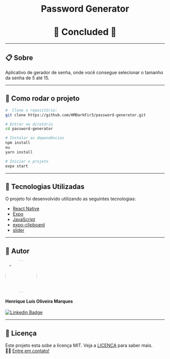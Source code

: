 <h1 align="center"> Password Generator</h1>

<h1 align="center">
  🚀 Concluded 🚀
</h1>

<hr>

## 📋 Sobre
Aplicativo de gerador de senha, onde você consegue selecionar o tamanho da senha de 5 até 15.

<hr>

## 📂 Como rodar o projeto

```bash
#  Clone o repositório:
git clone https://github.com/HMDarkFir3/password-generator.git

# Entrar no diretório
cd password-generator

# Instalar as dependências
npm install  
ou
yarn install

# Iniciar o projeto
expo start
```

<hr>

## 🚀 Tecnologias Utilizadas
 
O projeto foi desenvolvido utilizando as seguintes tecnologias:

- [React Native](https://reactnative.dev)
- [Expo](https://expo.io)
- [JavaScript](https://developer.mozilla.org/pt-BR/docs/Web/JavaScript)
- [expo-clipboard](https://docs.expo.io/versions/latest/react-native/clipboard/)
- [slider](https://github.com/callstack/react-native-slider)

<hr>

## 🧑 Autor

<img style="border-radius: 50%;" src="https://github.com/HMDarkFir3.png" width="100px;" alt=""/>
 <h4>Henrique Luís Oliveira Marques</h4>

[![Linkedin Badge](https://img.shields.io/badge/-Henrique-blue?style=flat-square&logo=Linkedin&logoColor=white&link=https://www.linkedin.com/in/henrique-luís-oliveira-marques-3406361a7/)](https://www.linkedin.com/in/henrique-luís-oliveira-marques-3406361a7/) 

<hr>

## 📝 Licença
Este projeto esta sobe a licença MIT. Veja a [LICENÇA](./LICENSE) para saber mais. 
<br>
👋🏽 [Entre em contato!](https://www.linkedin.com/in/henrique-luís-oliveira-marques-3406361a7/)
